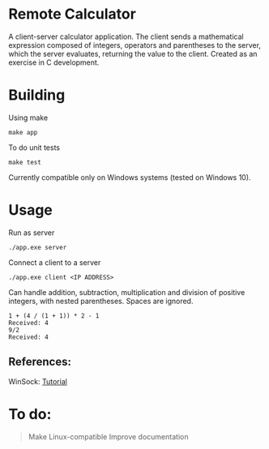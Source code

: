 # Remote Calculator

A client-server calculator application. The client sends a mathematical expression composed of integers, operators and parentheses to the server, which the server evaluates, returning the value to the client. Created as an exercise in C development.

# Building

Using make

    make app

To do unit tests

    make test

Currently compatible only on Windows systems (tested on Windows 10).

# Usage

Run as server

    ./app.exe server

Connect a client to a server

    ./app.exe client <IP ADDRESS>

Can handle addition, subtraction, multiplication and division of positive integers, with nested parentheses. Spaces are ignored.

    1 + (4 / (1 + 1)) * 2 - 1
    Received: 4
    9/2
    Received: 4

## References:

WinSock: [Tutorial](https://www.binarytides.com/winsock-socket-programming-tutorial/)

# To do:
> Make Linux-compatible
> Improve documentation

